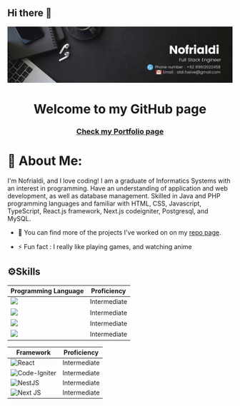 ## Hi there 👋

<div align="center"><img src="/assets/banner2.jpg"></div>

<h1 align="center">Welcome to my GitHub page</h1>

### <div><p align="center"><a href="https://nofri-portofilio.vercel.app/">Check my Portfolio page</a></p></div>

# 💫 About Me:

I'm Nofrialdi, and I love coding! I am a graduate of Informatics Systems with an interest in programming. Have an understanding of application and web development, as well as database management. Skilled in Java and PHP programming languages and familiar with HTML, CSS, Javascript, TypeScript, React.js framework, Next.js codeigniter, Postgresql, and MySQL.

-   🔭 You can find more of the projects I've worked on on my [repo page](https://github.com/nofrialdi?tab=repositories).

-   ⚡ Fun fact : I really like playing games, and watching anime

## ⚙️Skills

| Programming Language                                                                                    | Proficiency  |
| ------------------------------------------------------------------------------------------------------- | ------------ |
| ![](https://img.shields.io/badge/JavaScript-F7DF1E?style=for-the-badge&logo=javascript&logoColor=black) | Intermediate |
| ![](https://img.shields.io/badge/PHP-777BB4?style=for-the-badge&logo=php&logoColor=white)               | Intermediate |
| ![](https://img.shields.io/badge/Java-ED8B00?style=for-the-badge&logo=openjdk&logoColor=white)          | Intermediate |
| ![](https://img.shields.io/badge/TypeScript-007ACC?style=for-the-badge&logo=typescript&logoColor=white) | Intermediate |

| Framework                                                                                                                    | Proficiency  |
| ---------------------------------------------------------------------------------------------------------------------------- | ------------ |
| ![React](https://img.shields.io/badge/react-%2320232a.svg?style=for-the-badge&logo=react&logoColor=%2361DAFB)                | Intermediate |
| ![Code-Igniter](https://img.shields.io/badge/CodeIgniter-%23EF4223.svg?style=for-the-badge&logo=codeIgniter&logoColor=white) | Intermediate |
| ![NestJS](https://img.shields.io/badge/nestjs-%23E0234E.svg?style=for-the-badge&logo=nestjs&logoColor=white)                 | Intermediate |
| ![Next JS](https://img.shields.io/badge/Next-black?style=for-the-badge&logo=next.js&logoColor=white)                         | Intermediate |
